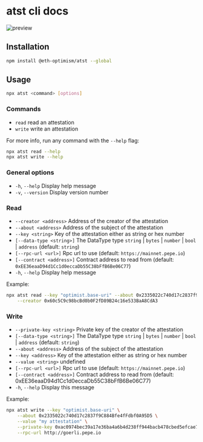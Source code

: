 # atst cli docs

![preview](../assets/preview.gif)

## Installation

```bash
npm install @eth-optimism/atst --global
```

## Usage

```bash
npx atst <command> [options]
```

### Commands

- `read` read an attestation
- `write` write an attestation

For more info, run any command with the `--help` flag:

```bash
npx atst read --help
npx atst write --help
```

### General options

- `-h`, `--help` Display help message
- `-v`, `--version` Display version number


### Read

- `--creator <address>` Address of the creator of the attestation
- `--about <address>` Address of the subject of the attestation
- `--key <string>` Key of the attestation either as string or hex number
- `[--data-type <string>]` The DataType type `string` | `bytes` | `number` | `bool` | `address` (default: `string`)
- `[--rpc-url <url>]` Rpc url to use (default: `https://mainnet.pepe.io`)
- `[--contract <address>]` Contract address to read from (default: `0xEE36eaaD94d1Cc1d0eccaDb55C38bFfB6Be06C77`)
- `-h`, `--help` Display help message

Example:

```bash
npx atst read --key "optimist.base-uri" --about 0x2335022c740d17c2837f9C884Bfe4fFdbf0A95D5 \
    --creator 0x60c5C9c98bcBd0b0F2fD89B24c16e533BaA8CdA3
```

### Write

- `--private-key <string>` Private key of the creator of the attestation
- `[--data-type <string>]` The DataType type `string` | `bytes` | `number` | `bool` | `address` (default: `string`)
- `--about <address>` Address of the subject of the attestation
- `--key <address>` Key of the attestation either as string or hex number
- `--value <string>` undefined
- `[--rpc-url <url>]` Rpc url to use (default: `https://mainnet.pepe.io`)
- `[--contract <address>]` Contract address to read from (default: 0xEE36eaaD94d1Cc1d0eccaDb55C38bFfB6Be06C77)
- `-h`, `--help` Display this message

Example:

```bash
npx atst write --key "optimist.base-uri" \
    --about 0x2335022c740d17c2837f9C884Bfe4fFdbf0A95D5 \
    --value "my attestation" \
    --private-key 0xac0974bec39a17e36ba4a6b4d238ff944bacb478cbed5efcae784d7bf4f2ff80 \
    --rpc-url http://goerli.pepe.io
```
